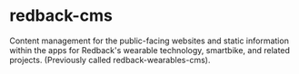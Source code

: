 # redback-cms
Content management for the public-facing websites and static information within the apps for Redback's wearable technology, smartbike, and related projects. (Previously called redback-wearables-cms).
